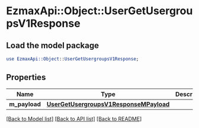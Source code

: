 # EzmaxApi::Object::UserGetUsergroupsV1Response

## Load the model package
```perl
use EzmaxApi::Object::UserGetUsergroupsV1Response;
```

## Properties
Name | Type | Description | Notes
------------ | ------------- | ------------- | -------------
**m_payload** | [**UserGetUsergroupsV1ResponseMPayload**](UserGetUsergroupsV1ResponseMPayload.md) |  | 

[[Back to Model list]](../README.md#documentation-for-models) [[Back to API list]](../README.md#documentation-for-api-endpoints) [[Back to README]](../README.md)


